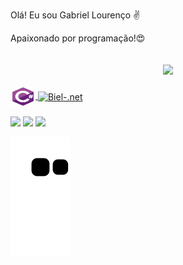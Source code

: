 Olá! Eu sou Gabriel Lourenço ✌
</div>
Apaixonado por programação!😍
    <div style="display: inline_block"><br>
<div style="display: inline_block"><br>


<div align="center">
  <a href="https://github.com/Lourenco-biel">
  <img height="180em" src="https://github-readme-stats.vercel.app/api?username=Lourenco-biel&show_icons=true&theme=dark&include_all_commits=true&count_private=true"/>
</div>
<div style="display: inline_block"><br>
</div>        
<img align="center" alt="Biel-Csharp" height="30" width="40" src="https://raw.githubusercontent.com/devicons/devicon/master/icons/csharp/csharp-original.svg"> 
<img align="center" alt="Biel-.net" height="30" width="40" src="https://cdn.jsdelivr.net/gh/devicons/devicon/icons/dotnetcore/dotnetcore-original.svg" />

</div>
<div style="display: inline_block"><br>
<div> 
 <a href="https://discord.gg/wagxzStdcR" target="_blank"><img src="https://img.shields.io/badge/Discord-7289DA?style=for-the-badge&logo=discord&logoColor=white" target="_blank"></a> 
  <a href = "mailto:lourencogabriel77@gmail.com"><img src="https://img.shields.io/badge/-Gmail-%23333?style=for-the-badge&logo=gmail&logoColor=white" target="_blank"></a>
  <a href="https://www.linkedin.com/in/gabriel-louren%C3%A7o-749b78198" target="_blank"><img src="https://img.shields.io/badge/-LinkedIn-%230077B5?style=for-the-badge&logo=linkedin&logoColor=white" target="_blank"></a> 
 <div>

![Snake animation](https://github.com/Lourenco-biel/Lourenco-biel/blob/output/github-contribution-grid-snake.svg)
</div>
